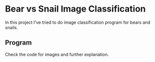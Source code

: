 # Bear vs Snail Image Classification

In this project I've tried to do image classification program for bears and snails.

## Program

Check the code for images and further explanation.

